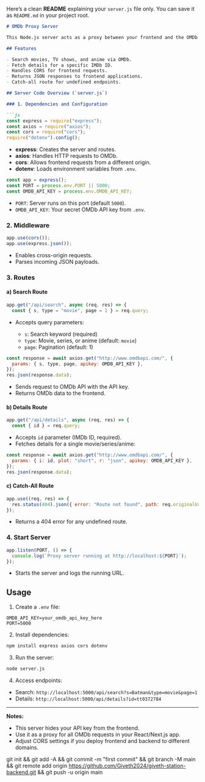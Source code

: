 Here’s a clean **README** explaining your `server.js` file only. You can save it as `README.md` in your project root.

````markdown
# OMDb Proxy Server

This Node.js server acts as a proxy between your frontend and the OMDb API, allowing you to keep your API key secret and avoid exposing it in the browser.

## Features

- Search movies, TV shows, and anime via OMDb.
- Fetch details for a specific IMDb ID.
- Handles CORS for frontend requests.
- Returns JSON responses to frontend applications.
- Catch-all route for undefined endpoints.

## Server Code Overview (`server.js`)

### 1. Dependencies and Configuration

```js
const express = require("express");
const axios = require("axios");
const cors = require("cors");
require("dotenv").config();
````

* **express**: Creates the server and routes.
* **axios**: Handles HTTP requests to OMDb.
* **cors**: Allows frontend requests from a different origin.
* **dotenv**: Loads environment variables from `.env`.

```js
const app = express();
const PORT = process.env.PORT || 5000;
const OMDB_API_KEY = process.env.OMDB_API_KEY;
```

* `PORT`: Server runs on this port (default `5000`).
* `OMDB_API_KEY`: Your secret OMDb API key from `.env`.

### 2. Middleware

```js
app.use(cors());
app.use(express.json());
```

* Enables cross-origin requests.
* Parses incoming JSON payloads.

### 3. Routes

#### a) Search Route

```js
app.get("/api/search", async (req, res) => {
  const { s, type = "movie", page = 1 } = req.query;
```

* Accepts query parameters:

  * `s`: Search keyword (required)
  * `type`: Movie, series, or anime (default: `movie`)
  * `page`: Pagination (default: 1)

```js
const response = await axios.get("http://www.omdbapi.com/", {
  params: { s, type, page, apikey: OMDB_API_KEY },
});
res.json(response.data);
```

* Sends request to OMDb API with the API key.
* Returns OMDb data to the frontend.

#### b) Details Route

```js
app.get("/api/details", async (req, res) => {
  const { id } = req.query;
```

* Accepts `id` parameter (IMDb ID, required).
* Fetches details for a single movie/series/anime:

```js
const response = await axios.get("http://www.omdbapi.com/", {
  params: { i: id, plot: "short", r: "json", apikey: OMDB_API_KEY },
});
res.json(response.data);
```

#### c) Catch-All Route

```js
app.use((req, res) => {
  res.status(404).json({ error: "Route not found", path: req.originalUrl });
});
```

* Returns a 404 error for any undefined route.

### 4. Start Server

```js
app.listen(PORT, () => {
  console.log(`Proxy server running at http://localhost:${PORT}`);
});
```

* Starts the server and logs the running URL.

## Usage

1. Create a `.env` file:

```
OMDB_API_KEY=your_omdb_api_key_here
PORT=5000
```

2. Install dependencies:

```bash
npm install express axios cors dotenv
```

3. Run the server:

```bash
node server.js
```

4. Access endpoints:

* Search: `http://localhost:5000/api/search?s=Batman&type=movie&page=1`
* Details: `http://localhost:5000/api/details?id=tt0372784`

---

**Notes:**

* This server hides your API key from the frontend.
* Use it as a proxy for all OMDb requests in your React/Next.js app.
* Adjust CORS settings if you deploy frontend and backend to different domains.


git init && git add -A && git commit -m "first commit" &&
git branch -M main && git remote add origin https://github.com/Giveth2024/giveth-station-backend.git && git push -u origin main
